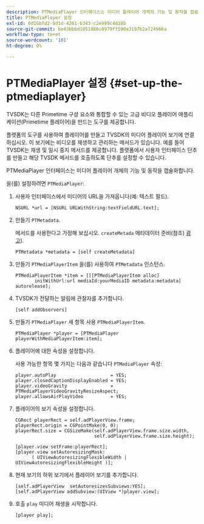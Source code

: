 ```yaml
---
description: PTMediaPlayer 인터페이스는 미디어 플레이어 개체의 기능 및 동작을 캡슐화합니다.
title: PTMediaPlayer 설정
exl-id: 6d16bfd2-8d1d-4261-b343-c2e999c4d28b
source-git-commit: be43bbbd1051886c8979ff590a3197b2a7249b6a
workflow-type: tm+mt
source-wordcount: '181'
ht-degree: 0%

---
```


# PTMediaPlayer 설정 {#set-up-the-ptmediaplayer}

TVSDK는 다른 Primetime 구성 요소와 통합할 수 있는 고급 비디오 플레이어 애플리케이션(Primetime 플레이어)을 만드는 도구를 제공합니다.

플랫폼의 도구를 사용하여 플레이어를 만들고 TVSDK의 미디어 플레이어 보기에 연결하십시오. 이 보기에는 비디오를 재생하고 관리하는 메서드가 있습니다. 예를 들어 TVSDK는 재생 및 일시 중지 메서드를 제공합니다. 플랫폼에서 사용자 인터페이스 단추를 만들고 해당 TVSDK 메서드를 호출하도록 단추를 설정할 수 있습니다.

PTMediaPlayer 인터페이스는 미디어 플레이어 개체의 기능 및 동작을 캡슐화합니다.

을(를) 설정하려면 `PTMediaPlayer`:

1. 사용자 인터페이스에서 미디어의 URL을 가져옵니다(예: 텍스트 필드).

   ```
   NSURL *url = [NSURL URLWithString:textFieldURL.text];
   ```

1. 만들기 `PTMetadata`.

   메서드를 사용한다고 가정해 보십시오. `createMetada` 메타데이터 준비(참조) [광고](../../ios-3x-advertising/ios-3x-advertising-requirements.md)).

   ```
   PTMetadata *metadata = [self createMetadata]
   ```

1. 만들기 `PTMediaPlayerItem` 을(를) 사용하여 `PTMetadata` 인스턴스.

   ```
   PTMediaPlayerItem *item = [[[PTMediaPlayerItem alloc] 
          initWithUrl:url mediaId:yourMediaID metadata:metadata] autorelease];
   ```

1. TVSDK가 전달하는 알림에 관찰자를 추가합니다.

   ```
   [self addObservers]
   ```

1. 만들기 `PTMediaPlayer` 새 항목 사용 `PTMediaPlayerItem`.

   ```
   PTMediaPlayer *player = [PTMediaPlayer playerWithMediaPlayerItem:item];
   ```

1. 플레이어에 대한 속성을 설정합니다.

   사용 가능한 항목 몇 가지는 다음과 같습니다 `PTMediaPlayer` 속성:

   ```
   player.autoPlay                    = YES;  
   player.closedCaptionDisplayEnabled = YES; 
   player.videoGravity                = PTMediaPlayerVideoGravityResizeAspect;  
   player.allowsAirPlayVideo          = YES;
   ```

1. 플레이어의 보기 속성을 설정합니다.

   ```
   CGRect playerRect = self.adPlayerView.frame;  
   playerRect.origin = CGPointMake(0, 0); 
   playerRect.size = CGSizeMake(self.adPlayerView.frame.size.width,  
                                self.adPlayerView.frame.size.height); 
   
   [player.view setFrame:playerRect]; 
   [player.view setAutoresizingMask:  
         ( UIViewAutoresizingFlexibleWidth | UIViewAutoresizingFlexibleHeight )];
   ```

1. 현재 보기의 하위 보기에서 플레이어 보기를 추가합니다.

   ```
   [self.adPlayerView  setAutoresizesSubviews:YES];  
   [self.adPlayerView addSubview:(UIView *)player.view];
   ```

1. 호출 `play` 미디어 재생을 시작합니다.

   ```
   [player play];
   ```
